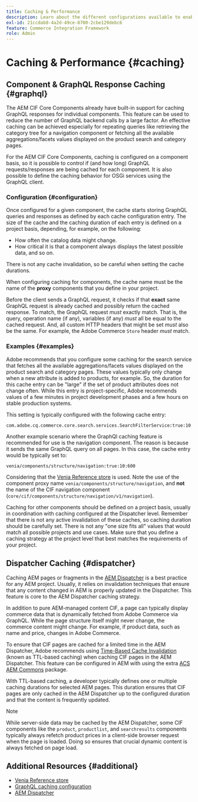 ```yaml
---
title: Caching & Performance
description: Learn about the different configurations available to enable GraphQL and content caching to optimize the performance of your commerce implementation.
exl-id: 21ccdab8-4a2d-49ce-8700-2cbe129debc6
feature: Commerce Integration Framework
role: Admin
---
```

# Caching & Performance {#caching}

## Component & GraphQL Response Caching {#graphql}

The AEM CIF Core Components already have built-in support for caching GraphQL responses for individual components. This feature can be used to reduce the number of GraphQL backend calls by a large factor. An effective caching can be achieved especially for repeating queries like retrieving the category tree for a navigation component or fetching all the available aggregations/facets values displayed on the product search and category pages.

For the AEM CIF Core Components, caching is configured on a component basis, so it is possible to control if (and how long) GraphQL requests/responses are being cached for each component. It is also possible to define the caching behavior for OSGi services using the GraphQL client.

### Configuration {#configuration}

Once configured for a given component, the cache starts storing GraphQL queries and responses as defined by each cache configuration entry. The size of the cache and the caching duration of each entry is defined on a project basis, depending, for example, on the following:

* How often the catalog data might change.
* How critical it is that a component always displays the latest possible data, and so on.

There is not any cache invalidation, so be careful when setting the cache durations.

When configuring caching for components, the cache name must be the name of the **proxy** components that you define in your project.

Before the client sends a GraphQL request, it checks if that **exact** same GraphQL request is already cached and possibly return the cached response. To match, the GraphQL request _must_ exactly match. That is, the query, operation name (if any), variables (if any) _must_ all be equal to the cached request. And, all custom HTTP headers that might be set _must_ also be the same. For example, the Adobe Commerce `Store` header _must_ match.

### Examples {#examples}

Adobe recommends that you configure some caching for the search service that fetches all the available aggregations/facets values displayed on the product search and category pages. These values typically only change when a new attribute is added to products, for example. So, the duration for this cache entry can be "large" if the set of product attributes does not change often. While this entry is project-specific, Adobe recommends values of a few minutes in project development phases and a few hours on stable production systems.

This setting is typically configured with the following cache entry:

```
com.adobe.cq.commerce.core.search.services.SearchFilterService:true:10:3600
```

Another example scenario where the GraphQl caching feature is recommended for use is the navigation component. The reason is because it sends the same GraphQL query on all pages. In this case, the cache entry would be typically set to:

```
venia/components/structure/navigation:true:10:600
```

Considering that the [Venia Reference store](https://github.com/adobe/aem-cif-guides-venia) is used. Note the use of the component proxy name `venia/components/structure/navigation`, and **not** the name of the CIF navigation component (`core/cif/components/structure/navigation/v1/navigation`).

Caching for other components should be defined on a project basis, usually in coordination with caching configured at the Dispatcher level. Remember that there  is not any active invalidation of these caches, so caching duration should be carefully set. There  is not any "one size fits all" values that would match all possible projects and use cases. Make sure that you define a caching strategy at the project level that best matches the requirements of your project.

## Dispatcher Caching {#dispatcher}

Caching AEM pages or fragments in the [AEM Dispatcher](https://experienceleague.adobe.com/docs/experience-manager-dispatcher/using/dispatcher.html) is a best practice for any AEM project. Usually, it relies on invalidation techniques that ensure that any content changed in AEM is properly updated in the Dispatcher. This feature is core to the AEM Dispatcher caching strategy.

In addition to pure AEM-managed content CIF, a page can typically display commerce data that is dynamically fetched from Adobe Commerce via GraphQL. While the page structure itself might never change, the commerce content might change. For example, if product data, such as name and price, changes in Adobe Commerce.

To ensure that CIF pages are cached for a limited time in the AEM Dispatcher, Adobe recommends using [Time-Based Cache Invalidation](https://experienceleague.adobe.com/docs/experience-manager-dispatcher/using/configuring/dispatcher-configuration.html#configuring-time-based-cache-invalidation-enablettl) (known as TTL-based caching) when caching CIF pages in the AEM Dispatcher. This feature can be configured in AEM with using the extra [ACS AEM Commons](https://adobe-consulting-services.github.io/acs-aem-commons/) package.

With TTL-based caching, a developer typically defines one or multiple caching durations for selected AEM pages. This duration ensures that CIF pages are only cached in the AEM Dispatcher up to the configured duration and that the content is frequently updated.

>[!NOTE]
>
>While server-side data may be cached by the AEM Dispatcher, some CIF components like the `product`, `productlist`, and `searchresults` components typically always refetch product prices in a client-side browser request when the page is loaded. Doing so ensures that crucial dynamic content is always fetched on page load.

## Additional Resources {#additional}

* [Venia Reference store](https://github.com/adobe/aem-cif-guides-venia)
* [GraphQL caching configuration](https://github.com/adobe/commerce-cif-graphql-client#caching)
* [AEM Dispatcher](https://experienceleague.adobe.com/docs/experience-manager-dispatcher/using/dispatcher.html)
